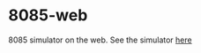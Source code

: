 # 8085-web
8085 simulator on the web. See the simulator [here](https://dineshdb.github.io/8085-web/)

